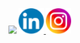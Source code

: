 <html lang="en">
<body>
    <img src="https://capsule-render.vercel.app/api?type=waving&color=auto&height=400&section=header&text=Hello%20World!😁&fontSize=70&animation=blink&desc=I'm%20Ali%20ML%20Engineer&fontAlign=33&descAlign=15&fontAlignY=20&descAlignY=30" />
<!--     Links -->
    <a href="https://www.linkedin.com/in/ِali-mohamed-4218391b1">
  <img height="50" src="linkedin.png"/>
</a>
    <a href="https://www.linkedin.com/in/ِali-mohamed-4218391b1">
  <img height="50" src="instgram.png"/>
</a>
</body>

</html>
